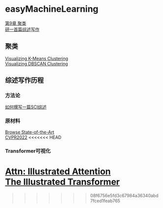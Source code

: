 # easyMachineLearning

[第9章 聚类](#聚类)  
[研一首篇综述写作](#综述写作历程)
## 聚类
[Visualizing K-Means Clustering](https://www.naftaliharris.com/blog/visualizing-k-means-clustering/)  
[Visualizing DBSCAN Clustering](https://www.naftaliharris.com/blog/visualizing-dbscan-clustering/)
## 综述写作历程
### 方法论
[如何撰写一篇SCI综述](https://www.xiahepublishing.com/2475-7543/MRP-2021-022)  
### 原材料
[Browse State-of-the-Art](https://paperswithcode.com/sota)  
[CVPR2022](https://github.com/extreme-assistant/CVPR2022-Paper-Code-Interpretation)
<<<<<<< HEAD
### Transformer可视化
[Attn: Illustrated Attention](https://towardsdatascience.com/attn-illustrated-attention-5ec4ad276ee3)  
[The Illustrated Transformer](http://jalammar.github.io/illustrated-transformer/)
=======
>>>>>>> 08f6756e5fd3c67984a36340abd7fced1feab765
